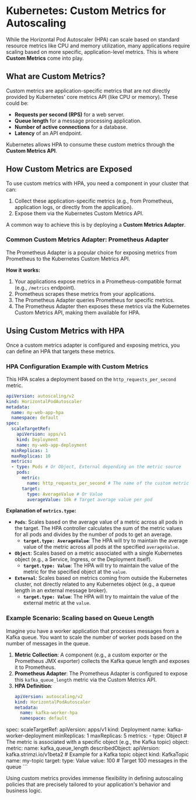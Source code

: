 # Kubernetes: Custom Metrics for Autoscaling

While the Horizontal Pod Autoscaler (HPA) can scale based on standard resource metrics like CPU and memory utilization, many applications require scaling based on more specific, application-level metrics. This is where **Custom Metrics** come into play.

## What are Custom Metrics?

Custom metrics are application-specific metrics that are not directly provided by Kubernetes' core metrics API (like CPU or memory). These could be:

*   **Requests per second (RPS)** for a web server.
*   **Queue length** for a message processing application.
*   **Number of active connections** for a database.
*   **Latency** of an API endpoint.

Kubernetes allows HPA to consume these custom metrics through the **Custom Metrics API**.

## How Custom Metrics are Exposed

To use custom metrics with HPA, you need a component in your cluster that can:
1.  Collect these application-specific metrics (e.g., from Prometheus, application logs, or directly from the application).
2.  Expose them via the Kubernetes Custom Metrics API.

A common way to achieve this is by deploying a **Custom Metrics Adapter**.

### Common Custom Metrics Adapter: Prometheus Adapter

The Prometheus Adapter is a popular choice for exposing metrics from Prometheus to the Kubernetes Custom Metrics API.

**How it works:**
1.  Your applications expose metrics in a Prometheus-compatible format (e.g., `/metrics` endpoint).
2.  Prometheus scrapes these metrics from your applications.
3.  The Prometheus Adapter queries Prometheus for specific metrics.
4.  The Prometheus Adapter then exposes these metrics via the Kubernetes Custom Metrics API, making them available for HPA.

## Using Custom Metrics with HPA

Once a custom metrics adapter is configured and exposing metrics, you can define an HPA that targets these metrics.

### HPA Configuration Example with Custom Metrics

This HPA scales a deployment based on the `http_requests_per_second` metric.

```yaml
apiVersion: autoscaling/v2
kind: HorizontalPodAutoscaler
metadata:
  name: my-web-app-hpa
  namespace: default
spec:
  scaleTargetRef:
    apiVersion: apps/v1
    kind: Deployment
    name: my-web-app-deployment
  minReplicas: 1
  maxReplicas: 10
  metrics:
  - type: Pods # Or Object, External depending on the metric source
    pods:
      metric:
        name: http_requests_per_second # The name of the custom metric
      target:
        type: AverageValue # Or Value
        averageValue: 10k # Target average value per pod
```

**Explanation of `metrics.type`:**

*   **`Pods`**: Scales based on the average value of a metric across all pods in the target. The HPA controller calculates the sum of the metric values for all pods and divides by the number of pods to get an average.
    *   **`target.type: AverageValue`**: The HPA will try to maintain the average value of the metric across all pods at the specified `averageValue`.
*   **`Object`**: Scales based on a metric associated with a single Kubernetes object (e.g., a Service, Ingress, or the Deployment itself).
    *   **`target.type: Value`**: The HPA will try to maintain the value of the metric for the specified object at the `value`.
*   **`External`**: Scales based on metrics coming from outside the Kubernetes cluster, not directly related to any Kubernetes object (e.g., a queue length in an external message broker).
    *   **`target.type: Value`**: The HPA will try to maintain the value of the external metric at the `value`.

### Example Scenario: Scaling based on Queue Length

Imagine you have a worker application that processes messages from a Kafka queue. You want to scale the number of worker pods based on the number of messages in the queue.

1.  **Metric Collection**: A component (e.g., a custom exporter or the Prometheus JMX exporter) collects the Kafka queue length and exposes it to Prometheus.
2.  **Prometheus Adapter**: The Prometheus Adapter is configured to expose this `kafka_queue_length` metric via the Custom Metrics API.
3.  **HPA Definition**:
    ```yaml
    apiVersion: autoscaling/v2
    kind: HorizontalPodAutoscaler
    metadata:
      name: kafka-worker-hpa
      namespace: default
spec:
      scaleTargetRef:
        apiVersion: apps/v1
        kind: Deployment
        name: kafka-worker-deployment
      minReplicas: 1
      maxReplicas: 5
      metrics:
      - type: Object # The metric is associated with a specific object (e.g., the Kafka topic)
        object:
          metric:
            name: kafka_queue_length
          describedObject:
            apiVersion: kafka.strimzi.io/v1beta2 # Example for a Kafka topic object
            kind: KafkaTopic
            name: my-topic
          target:
            type: Value
            value: 100 # Target 100 messages in the queue
    ```

Using custom metrics provides immense flexibility in defining autoscaling policies that are precisely tailored to your application's behavior and business logic.
